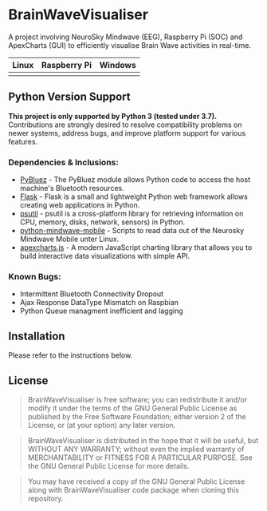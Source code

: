 BrainWaveVisualiser
===================

A project involving NeuroSky Mindwave (EEG), Raspberry Pi (SOC) and ApexCharts (GUI) to efficiently visualise Brain Wave activities in real-time.

| Linux  | Raspberry Pi | Windows |
| ------ | ------------ | ------- |
|        |              |         |


Python Version Support
----------------------

**This project is only supported by Python 3 (tested under 3.7).** Contributions are strongly desired to resolve compatibility problems on newer systems, address bugs, and improve platform support for various features.


### Dependencies & Inclusions:

-   [PyBluez](https://github.com/pybluez/pybluez) -
    The PyBluez module allows Python code to access the host machine's Bluetooth resources.
-   [Flask](https://flask.palletsprojects.com/en/3.0.x/) -
    Flask is a small and lightweight Python web framework allows creating web applications in Python.
-   [psutil](https://pypi.org/project/psutil/) -
    psutil is a cross-platform library for retrieving information on CPU, memory, disks, network, sensors) in Python. 
-   [python-mindwave-mobile](https://github.com/robintibor/python-mindwave-mobile) -
    Scripts to read data out of the Neurosky Mindwave Mobile unter Linux.
-   [apexcharts.js](https://github.com/apexcharts/apexcharts.js) -
    A modern JavaScript charting library that allows you to build interactive data visualizations with simple API.

### Known Bugs:

-   Intermittent Bluetooth Connectivity Dropout
-   Ajax Response DataType Mismatch on Raspbian
-   Python Queue managment inefficient and lagging


Installation
------------

Please refer to the instructions below.

License
-------

> BrainWaveVisualiser is free software; you can redistribute it and/or modify it under the terms of the GNU General Public License as published by the Free Software Foundation; either version 2 of the License, or (at your option) any later version.

> BrainWaveVisualiser is distributed in the hope that it will be useful, but WITHOUT ANY WARRANTY; without even the implied warranty of MERCHANTABILITY or FITNESS FOR A PARTICULAR PURPOSE. See the GNU General Public License for more details.

> You may have received a copy of the GNU General Public License along with BrainWaveVisualiser code package when cloning this repository.

